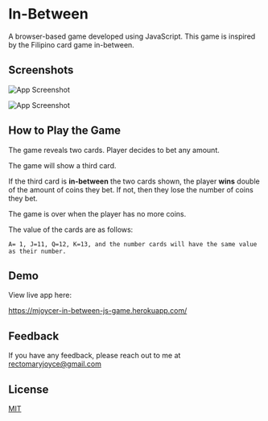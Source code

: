 
# In-Between 
A browser-based game developed using JavaScript. 
This game is inspired by the Filipino card game in-between.



## Screenshots

![App Screenshot](https://i.postimg.cc/RCJs01Zp/C3-C51-E5-C-0-D0-E-4-AA4-BDBA-D3-AB5-B033-CBA.jpg)

![App Screenshot](https://i.postimg.cc/NFXpPtnv/4922-F711-D3-B3-4400-A7-E6-BC0-B53464-FA3.jpg)


## How to Play the Game

The game reveals two cards.
Player decides to bet any amount. 

The game will show a third card. 

If the third card is **in-between** the two cards shown, the player **wins** double of the amount of coins they bet. 
If not, then they lose the number of coins they bet. 

The game is over when the player has no more coins. 

The value of the cards are as follows:
```
A= 1, J=11, Q=12, K=13, and the number cards will have the same value as their number.
```
## Demo

View live app here: 

https://mjoycer-in-between-js-game.herokuapp.com/


## Feedback

If you have any feedback, please reach out to me at rectomaryjoyce@gmail.com


## License

[MIT](https://choosealicense.com/licenses/mit/)

